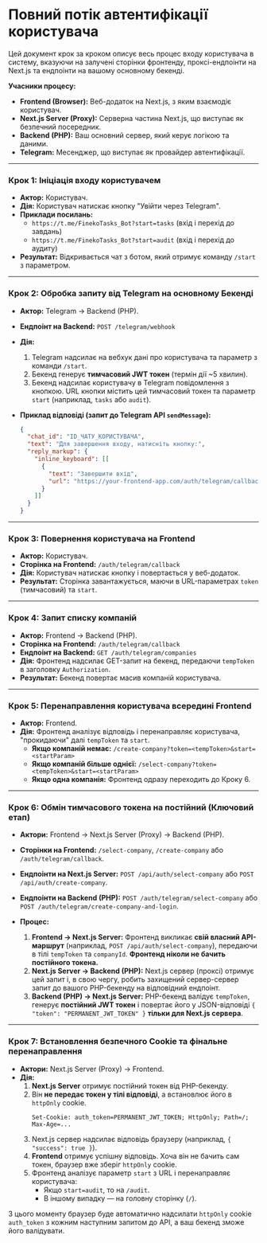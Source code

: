 # Повний потік автентифікації користувача

Цей документ крок за кроком описує весь процес входу користувача в систему, вказуючи на залучені сторінки фронтенду, проксі-ендпоінти на Next.js та ендпоінти на вашому основному бекенді.

**Учасники процесу:**
- **Frontend (Browser):** Веб-додаток на Next.js, з яким взаємодіє користувач.
- **Next.js Server (Proxy):** Серверна частина Next.js, що виступає як безпечний посередник.
- **Backend (PHP):** Ваш основний сервер, який керує логікою та даними.
- **Telegram:** Месенджер, що виступає як провайдер автентифікації.

---

### Крок 1: Ініціація входу користувачем

-   **Актор:** Користувач.
-   **Дія:** Користувач натискає кнопку "Увійти через Telegram".
-   **Приклади посилань:**
    -   `https://t.me/FinekoTasks_Bot?start=tasks` (вхід і перехід до завдань)
    -   `https://t.me/FinekoTasks_Bot?start=audit` (вхід і перехід до аудиту)
-   **Результат:** Відкривається чат з ботом, який отримує команду `/start` з параметром.

---

### Крок 2: Обробка запиту від Telegram на основному Бекенді

-   **Актор:** Telegram -> Backend (PHP).
-   **Ендпоінт на Backend:** `POST /telegram/webhook`
-   **Дія:**
    1.  Telegram надсилає на вебхук дані про користувача та параметр з команди `/start`.
    2.  Бекенд генерує **тимчасовий JWT токен** (термін дії ~5 хвилин).
    3.  Бекенд надсилає користувачу в Telegram повідомлення з кнопкою. URL кнопки містить цей тимчасовий токен та параметр `start` (наприклад, `tasks` або `audit`).

-   **Приклад відповіді (запит до Telegram API `sendMessage`):**
    ```json
    {
      "chat_id": "ID_ЧАТУ_КОРИСТУВАЧА",
      "text": "Для завершення входу, натисніть кнопку:",
      "reply_markup": {
        "inline_keyboard": [[
          {
            "text": "Завершити вхід",
            "url": "https://your-frontend-app.com/auth/telegram/callback?token=TEMP_TOKEN&start=audit"
          }
        ]]
      }
    }
    ```

---

### Крок 3: Повернення користувача на Frontend

-   **Актор:** Користувач.
-   **Сторінка на Frontend:** `/auth/telegram/callback`
-   **Дія:** Користувач натискає кнопку і повертається у веб-додаток.
-   **Результат:** Сторінка завантажується, маючи в URL-параметрах `token` (тимчасовий) та `start`.

---

### Крок 4: Запит списку компаній

-   **Актор:** Frontend -> Backend (PHP).
-   **Сторінка на Frontend:** `/auth/telegram/callback`
-   **Ендпоінт на Backend:** `GET /auth/telegram/companies`
-   **Дія:** Фронтенд надсилає GET-запит на бекенд, передаючи `tempToken` в заголовку `Authorization`.
-   **Результат:** Бекенд повертає масив компаній користувача.

---

### Крок 5: Перенаправлення користувача всередині Frontend

-   **Актор:** Frontend.
-   **Дія:** Фронтенд аналізує відповідь і перенаправляє користувача, "прокидаючи" далі `tempToken` та `start`.
    -   **Якщо компаній немає:** `/create-company?token=<tempToken>&start=<startParam>`
    -   **Якщо компаній більше однієї:** `/select-company?token=<tempToken>&start=<startParam>`
    -   **Якщо одна компанія:** Фронтенд одразу переходить до Кроку 6.

---

### Крок 6: Обмін тимчасового токена на постійний (Ключовий етап)

-   **Актори:** Frontend -> Next.js Server (Proxy) -> Backend (PHP).
-   **Сторінки на Frontend:** `/select-company`, `/create-company` або `/auth/telegram/callback`.
-   **Ендпоінти на Next.js Server:** `POST /api/auth/select-company` або `POST /api/auth/create-company`.
-   **Ендпоінти на Backend (PHP):** `POST /auth/telegram/select-company` або `POST /auth/telegram/create-company-and-login`.

-   **Процес:**
    1.  **Frontend -> Next.js Server:** Фронтенд викликає **свій власний API-маршрут** (наприклад, `POST /api/auth/select-company`), передаючи в тілі `tempToken` та `companyId`. **Фронтенд ніколи не бачить постійного токена.**
    2.  **Next.js Server -> Backend (PHP):** Next.js сервер (проксі) отримує цей запит і, в свою чергу, робить захищений сервер-сервер запит до вашого PHP-бекенду на відповідний ендпоінт.
    3.  **Backend (PHP) -> Next.js Server:** PHP-бекенд валідує `tempToken`, генерує **постійний JWT токен** і повертає його у JSON-відповіді `{ "token": "PERMANENT_JWT_TOKEN" }` **тільки для Next.js сервера**.

---

### Крок 7: Встановлення безпечного Cookie та фінальне перенаправлення

-   **Актори:** Next.js Server (Proxy) -> Frontend.
-   **Дія:**
    1.  **Next.js Server** отримує постійний токен від PHP-бекенду.
    2.  Він **не передає токен у тілі відповіді**, а встановлює його в `httpOnly` cookie.
        ```
        Set-Cookie: auth_token=PERMANENT_JWT_TOKEN; HttpOnly; Path=/; Max-Age=...
        ```
    3.  Next.js сервер надсилає відповідь браузеру (наприклад, `{ "success": true }`).
    4.  **Frontend** отримує успішну відповідь. Хоча він не бачить сам токен, браузер вже зберіг `httpOnly` cookie.
    5.  Фронтенд аналізує параметр `start` з URL і перенаправляє користувача:
        -   Якщо `start=audit`, то на `/audit`.
        -   В іншому випадку — на головну сторінку (`/`).

З цього моменту браузер буде автоматично надсилати `httpOnly` cookie `auth_token` з кожним наступним запитом до API, а ваш бекенд зможе його валідувати.